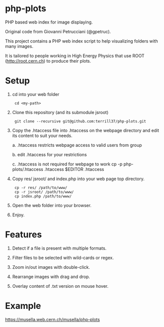 php-plots
=========

PHP based web index for image displaying.

Original code from Giovanni Petrucciani (@gpetruc).

This project contains a PHP web index script to help visualizing folders with many images.

It is tailored to people working in High Energy Physics that use ROOT (http://root.cern.ch) to produce their plots.

# Setup

1. cd into your web folder

        cd <my-path>
        
1. Clone this repository (and its submodule jsroot)

        git clone --recursive git@github.com:terrill37/php-plots.git 
        
1. Copy the .htaccess file into .htaccess on the webpage directory and edit its content to suit your needs.
 
    a. .htaccess restricts webpage access to valid users from group
    
    b. edit .htaccess for your restrictions 
    
    c. .htaccess is not required for webpage to work
        cp -p php-plots/.htaccess .htaccess
        $EDITOR .htaccess

1. Copy res/  jsroot/ and index.php into your web page top directory.

        cp -r res/ /path/to/www/
        cp -r jsroot/ /path/to/www/
        cp index.php /path/to/www/
        
1. Open the web folder into your browser.

1. Enjoy.


# Features

1. Detect if a file is present with multiple formats.

1. Filter files to be selected with wild-cards or regex.

1. Zoom in/out images with double-click.

1. Rearrange images with drag and drop.

1. Overlay content of .txt version on mouse hover.

# Example

https://musella.web.cern.ch/musella/php-plots
